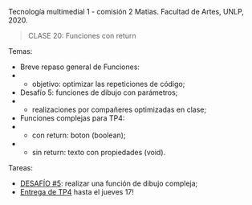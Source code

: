 Tecnología multimedial 1 - comisión 2 Matias. Facultad de Artes, UNLP, 2020.

> CLASE 20: Funciones con return

Temas:

- Breve repaso general de Funciones:
- - objetivo: optimizar las repeticiones de código;
- Desafío 5: funciones de dibujo con parámetros;
- - realizaciones por compañeres optimizadas en clase;
- Funciones complejas para TP4:
- - con return: boton (boolean);
- - sin return: texto con propiedades (void).

Tareas:
- [DESAFÍO #5](http://www.colaboratorio3.org/mod/forum/discuss.php?d=325): realizar una función de dibujo compleja;
- [Entrega de TP4]() hasta el jueves 17!
